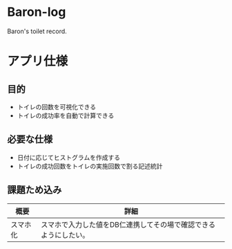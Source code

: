 # Baron-log
Baron's toilet record.

# アプリ仕様  

## 目的  
- トイレの回数を可視化できる  
- トイレの成功率を自動で計算できる  

## 必要な仕様  
- 日付に応じてヒストグラムを作成する  
- トイレの成功回数をトイレの実施回数で割る記述統計  

## 課題ため込み  
概要|詳細
----|----
スマホ化 | スマホで入力した値をDB仁連携してその場で確認できるようにしたい。

